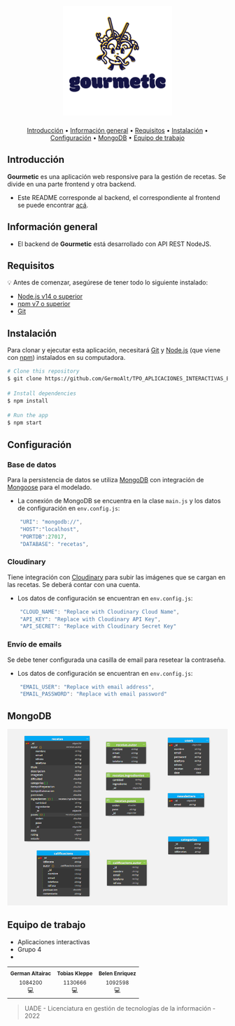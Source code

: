 <h1 align="center">
    <img src="https://github.com/GermoAlt/TPO_APLICACIONES_INTERACTIVAS_FRONT/blob/prueba-readme/src/logo.svg?raw=true" alt="gourmetic" width="250"/>
</h1>


<p align="center">
  <a href="#introducción">Introducción</a> •
  <a href="#información-general">Información general</a> •
  <a href="#requisitos">Requisitos</a> •
  <a href="#instalación">Instalación</a> •
  <a href="#configuración">Configuración</a> •
  <a href="#mongoDB">MongoDB</a> •
  <a href="#equipo-de-trabajo">Equipo de trabajo</a>
</p>

## Introducción
**Gourmetic** es una aplicación web responsive para la gestión de recetas. Se divide en una parte frontend y otra backend.
* Este README corresponde al backend, el correspondiente al frontend se puede encontrar [acá](https://github.com/GermoAlt/TPO_APLICACIONES_INTERACTIVAS_FRONT/blob/main/README.md).

## Información general
* El backend de **Gourmetic** está desarrollado con API REST NodeJS.

## Requisitos

:bulb: Antes de comenzar, asegúrese de tener todo lo siguiente instalado:

- [ Node.js v14 o superior ](https://nodejs.org/en/download/)
- [ npm v7 o superior ](https://github.blog/2020-10-13-presenting-v7-0-0-of-the-npm-cli/)
- [ Git ](https://git-scm.com/book/en/v2/Getting-Started-Installing-Git/)


## Instalación

Para clonar y ejecutar esta aplicación, necesitará [Git](https://git-scm.com) y [Node.js](https://nodejs.org/en/download/) (que viene con [npm](http://npmjs.com)) instalados en su computadora.

```bash
# Clone this repository
$ git clone https://github.com/GermoAlt/TPO_APLICACIONES_INTERACTIVAS_BACK.git

# Install dependencies
$ npm install

# Run the app
$ npm start
```

## Configuración

### Base de datos
Para la persistencia de datos se utiliza [MongoDB](https://www.mongodb.com/es) con integración de [Mongoose](https://mongoosejs.com/) para el modelado.
* La conexión de MongoDB se encuentra en la clase `main.js` y los datos de configuración en `env.config.js`:
```jsx
    "URI": "mongodb://",
    "HOST":"localhost",
    "PORTDB":27017,
    "DATABASE": "recetas",
```
### Cloudinary
Tiene integración con [Cloudinary](https://cloudinary.com/) para subir las imágenes que se cargan en las recetas. Se deberá contar con una cuenta.
* Los datos de configuración se encuentran en `env.config.js`:
```jsx
    "CLOUD_NAME": "Replace with Cloudinary Cloud Name",
    "API_KEY": "Replace with Cloudinary API Key",
    "API_SECRET": "Replace with Cloudinary Secret Key"
```

### Envío de emails
Se debe tener configurada una casilla de email para resetear la contraseña.
* Los datos de configuración se encuentran en `env.config.js`:
```jsx
    "EMAIL_USER": "Replace with email address",
    "EMAIL_PASSWORD": "Replace with email password" 
```

## MongoDB

![img.png](img.png)

## Equipo de trabajo
* Aplicaciones interactivas
* Grupo 4
* 

<table>
  <tr>
    <td align="center"><sub><b>German Altairac</b></sub><br /><sub>1084200</sub><br/><a>💻</a></td>
    <td align="center"><sub><b>Tobias Kleppe</b></sub><br /><sub>1130666</sub><br/><a>💻</a></td>
    <td align="center"><sub><b>Belen Enriquez</b></sub><br /><sub>1092598</sub><br/><a>💻</a></td>
  </tr>
</table>

> UADE - Licenciatura en gestión de tecnologías de la información - 2022
